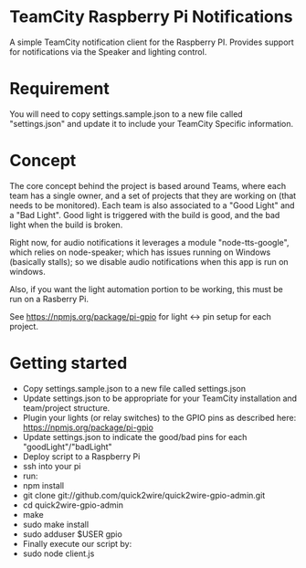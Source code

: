 TeamCity Raspberry Pi Notifications
====================================
A simple TeamCity notification client for the Raspberry PI. Provides support for notifications via the Speaker and lighting control.

Requirement
===========
You will need to copy settings.sample.json to a new file called "settings.json" and update it to include your TeamCity Specific information.


Concept
=======
The core concept behind the project is based around Teams, where each team has a single owner, and a set of projects that they are working on (that needs to be monitored).  Each team is also associated to a "Good Light" and a "Bad Light".  Good light is triggered with the build is good, and the bad light when the build is broken.

Right now, for audio notifications it leverages a module "node-tts-google", which relies on node-speaker; which has issues running on Windows (basically stalls); so we disable audio notifications when this app is run on windows.

Also, if you want the light automation portion to be working, this must be run on a Rasberry Pi.  

See https://npmjs.org/package/pi-gpio for light <-> pin setup for each project.


Getting started
===============
* Copy settings.sample.json to a new file called settings.json
* Update settings.json to be appropriate for your TeamCity installation and team/project structure.
* Plugin your lights (or relay switches) to the GPIO pins as described here: https://npmjs.org/package/pi-gpio
* Update settings.json to indicate the good/bad pins for each "goodLight"/"badLight"
* Deploy script to a Raspberry Pi
* ssh into your pi
* run:
* npm install 
* git clone git://github.com/quick2wire/quick2wire-gpio-admin.git
* cd quick2wire-gpio-admin
* make
* sudo make install
* sudo adduser $USER gpio
* Finally execute our script by:
* sudo node client.js
